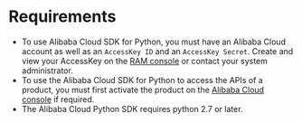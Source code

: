# Requirements

- To use Alibaba Cloud SDK for Python, you must have an Alibaba Cloud account as well as an `AccessKey ID` and an `AccessKey Secret`. Create and view your AccessKey on the [RAM console](https://ram.console.aliyun.com/) or contact your system administrator.
- To use the Alibaba Cloud SDK for Python to access the APIs of a product, you must first activate the product on the [Alibaba Cloud console](https://home.console.aliyun.com/?spm=5176.doc52740.2.4.QKZk8w) if required.
- The Alibaba Cloud Python SDK requires python 2.7 or later.
